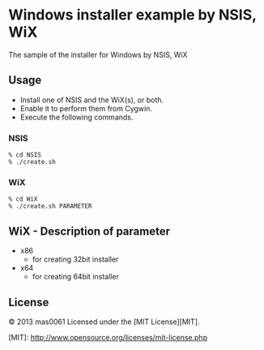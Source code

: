Windows installer example by NSIS, WiX
============================================
The sample of the installer for Windows by NSIS, WiX
 
Usage
------
* Install one of NSIS and the WiX(s), or both. 
* Enable it to perform them from Cygwin. 
* Execute the following commands. 

### NSIS ###
    % cd NSIS
    % ./create.sh
 
### WiX ###
    % cd WiX
    % ./create.sh PARAMETER

WiX - Description of parameter
-------------------------------------
* x86
    * for creating 32bit installer
* x64
    * for creating 64bit installer

License
----------
&copy; 2013 mas0061
Licensed under the [MIT License][MIT].

[MIT]: <a href="http://www.opensource.org/licenses/mit-license.php" target="_blank" rel="noreferrer" style="cursor:help;display:inline !important;">http://www.opensource.org/licenses/mit-license.php</a>
